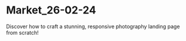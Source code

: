 # Market_26-02-24
Discover how to craft a stunning, responsive photography landing page from scratch!

